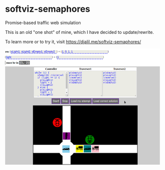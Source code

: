 # softviz-semaphores
Promise-based traffic web simulation

This is an old "one shot" of mine, which I have decided to update/rewrite.

To learn more or to try it, visit https://djalil.me/softviz-semaphores/ 

![Screenshot](./images/thumbnail.png)
